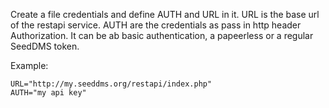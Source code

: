 Create a file credentials and define AUTH and URL in it.
URL is the base url of the restapi service. AUTH are the credentials
as pass in http header Authorization. It can be ab basic authentication,
a papeerless or a regular SeedDMS token.

Example:

    URL="http://my.seeddms.org/restapi/index.php"
    AUTH="my api key"

